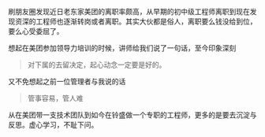 刷朋友圈发现近日老东家美团的离职率颇高，从早期的初中级工程师离职到现在发现资深的工程师也逐渐转岗或者离职。其实大伙都是俗人，离职要么钱没给到位，要么心受委屈了。

想起在美团参加领导力培训的时候，讲师给我们说了一句话，至今印象深刻
> 对下属的去留决定，起心动念一定要是好的。

又不免想起之前一位管理者与我说的话

> 管事容易，管人难

从在美团带一支技术团队到如今在铃盛做一个专职的工程师，更多的是要去沉淀与反思。虚心学习，不耻下问。
